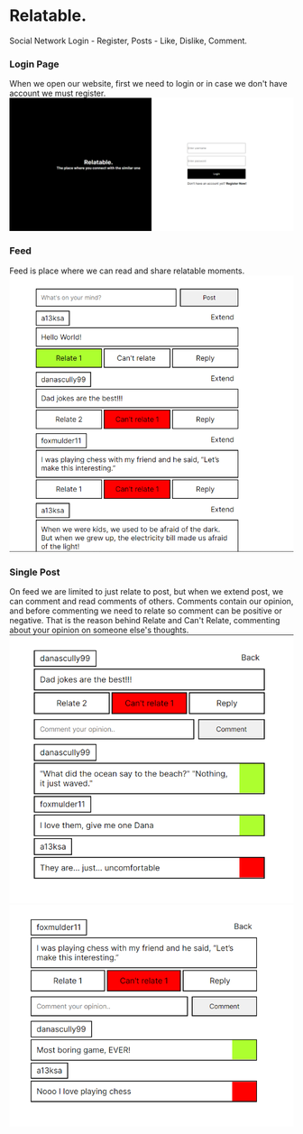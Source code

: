 # Relatable.
Social Network
Login - Register, Posts - Like, Dislike, Comment.

### Login Page
When we open our website, first we need to login or in case we don't have account we must register.
![](picLogin.PNG)

### Feed
Feed is place where we can read and share relatable moments.
![](picFeed.PNG)

### Single Post
On feed we are limited to just relate to post, but when we extend post, we can comment and read comments of others.
Comments contain our opinion, and before commenting we need to relate so comment can be positive or negative.
That is the reason behind Relate and Can't Relate, commenting about your opinion on someone else's thoughts.
![](picSingle.PNG)
![](picSinglepost.PNG)
